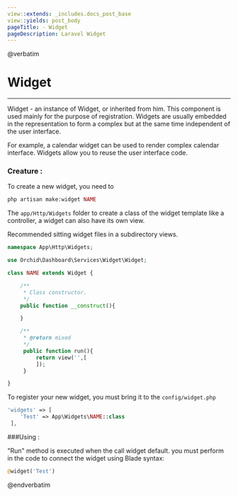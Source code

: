 ```yaml
---
view::extends: _includes.docs_post_base
view::yields: post_body
pageTitle: - Widget
pageDescription: Laravel Widget
---
```

@verbatim
# Widget
----------

Widget - an instance of Widget, or inherited from him.
This component is used mainly for the purpose of registration.
Widgets are usually embedded in the representation to form a complex but at the same time independent of the user interface.




For example, a calendar widget can be used to render complex calendar interface.
Widgets allow you to reuse the user interface code.

### Creature :
	
To create a new widget, you need to	
```php
php artisan make:widget NAME
```

The `app/Http/Widgets` folder to create a class of the widget template like a controller, a widget can also have its own view.

Recommended sitting widget files in a subdirectory views.
```php
namespace App\Http\Widgets;

use Orchid\Dashboard\Services\Widget\Widget;

class NAME extends Widget {

    /**
     * Class constructor.
     */
    public function __construct(){

    }

    /**
     * @return mixed
     */
     public function run(){
         return view('',[
         ]);
     }

}
```

To register your new widget, you must bring it to the `config/widget.php`
```php
'widgets' => [
    'Test' => App\Widgets\NAME::class
 ],
```
	


###Using :


"Run" method is executed when the call widget default.
you must perform in the code to connect the widget using Blade syntax:
```php
@widget('Test')
```

@endverbatim
